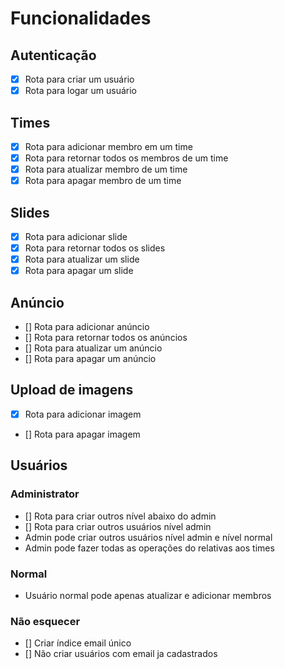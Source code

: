 # Funcionalidades

## Autenticação

- [x] Rota para criar um usuário
- [x] Rota para logar um usuário

## Times

- [x] Rota para adicionar membro em um time
- [x] Rota para retornar todos os membros de um time
- [x] Rota para atualizar membro de um time
- [x] Rota para apagar membro de um time

## Slides

- [x] Rota para adicionar slide
- [x] Rota para retornar todos os slides
- [x] Rota para atualizar um slide
- [x] Rota para apagar um slide

## Anúncio

- [] Rota para adicionar anúncio
- [] Rota para retornar todos os anúncios
- [] Rota para atualizar um anúncio
- [] Rota para apagar um anúncio

## Upload de imagens

- [x] Rota para adicionar imagem
- [] Rota para apagar imagem

## Usuários

### Administrator

- [] Rota para criar outros nível abaixo do admin
- [] Rota para criar outros usuários nível admin
- Admin pode criar outros usuários nível admin e nível normal
- Admin pode fazer todas as operações do relativas aos times

### Normal

- Usuário normal pode apenas atualizar e adicionar membros

### Não esquecer

- [] Criar índice email único
- [] Não criar usuários com email ja cadastrados
